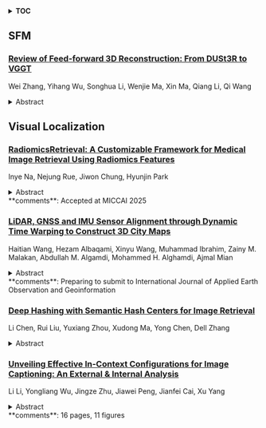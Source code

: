 <details>
  <summary><b>TOC</b></summary>
  <ol>
    <li><a href=#sfm>SFM</a></li>
      <ul>
        <li><a href=#Review-of-Feed-forward-3D-Reconstruction:-From-DUSt3R-to-VGGT>Review of Feed-forward 3D Reconstruction: From DUSt3R to VGGT</a></li>
      </ul>
    </li>
    <li><a href=#visual-localization>Visual Localization</a></li>
      <ul>
        <li><a href=#RadiomicsRetrieval:-A-Customizable-Framework-for-Medical-Image-Retrieval-Using-Radiomics-Features>RadiomicsRetrieval: A Customizable Framework for Medical Image Retrieval Using Radiomics Features</a></li>
        <li><a href=#LiDAR,-GNSS-and-IMU-Sensor-Alignment-through-Dynamic-Time-Warping-to-Construct-3D-City-Maps>LiDAR, GNSS and IMU Sensor Alignment through Dynamic Time Warping to Construct 3D City Maps</a></li>
        <li><a href=#Deep-Hashing-with-Semantic-Hash-Centers-for-Image-Retrieval>Deep Hashing with Semantic Hash Centers for Image Retrieval</a></li>
        <li><a href=#Unveiling-Effective-In-Context-Configurations-for-Image-Captioning:-An-External-&-Internal-Analysis>Unveiling Effective In-Context Configurations for Image Captioning: An External & Internal Analysis</a></li>
      </ul>
    </li>
  </ol>
</details>

## SFM  

### [Review of Feed-forward 3D Reconstruction: From DUSt3R to VGGT](http://arxiv.org/abs/2507.08448)  
Wei Zhang, Yihang Wu, Songhua Li, Wenjie Ma, Xin Ma, Qiang Li, Qi Wang  
<details>  
  <summary>Abstract</summary>  
  <ol>  
    3D reconstruction, which aims to recover the dense three-dimensional structure of a scene, is a cornerstone technology for numerous applications, including augmented/virtual reality, autonomous driving, and robotics. While traditional pipelines like Structure from Motion (SfM) and Multi-View Stereo (MVS) achieve high precision through iterative optimization, they are limited by complex workflows, high computational cost, and poor robustness in challenging scenarios like texture-less regions. Recently, deep learning has catalyzed a paradigm shift in 3D reconstruction. A new family of models, exemplified by DUSt3R, has pioneered a feed-forward approach. These models employ a unified deep network to jointly infer camera poses and dense geometry directly from an Unconstrained set of images in a single forward pass. This survey provides a systematic review of this emerging domain. We begin by dissecting the technical framework of these feed-forward models, including their Transformer-based correspondence modeling, joint pose and geometry regression mechanisms, and strategies for scaling from two-view to multi-view scenarios. To highlight the disruptive nature of this new paradigm, we contrast it with both traditional pipelines and earlier learning-based methods like MVSNet. Furthermore, we provide an overview of relevant datasets and evaluation metrics. Finally, we discuss the technology's broad application prospects and identify key future challenges and opportunities, such as model accuracy and scalability, and handling dynamic scenes.  
  </ol>  
</details>  
  
  



## Visual Localization  

### [RadiomicsRetrieval: A Customizable Framework for Medical Image Retrieval Using Radiomics Features](http://arxiv.org/abs/2507.08546)  
Inye Na, Nejung Rue, Jiwon Chung, Hyunjin Park  
<details>  
  <summary>Abstract</summary>  
  <ol>  
    Medical image retrieval is a valuable field for supporting clinical decision-making, yet current methods primarily support 2D images and require fully annotated queries, limiting clinical flexibility. To address this, we propose RadiomicsRetrieval, a 3D content-based retrieval framework bridging handcrafted radiomics descriptors with deep learning-based embeddings at the tumor level. Unlike existing 2D approaches, RadiomicsRetrieval fully exploits volumetric data to leverage richer spatial context in medical images. We employ a promptable segmentation model (e.g., SAM) to derive tumor-specific image embeddings, which are aligned with radiomics features extracted from the same tumor via contrastive learning. These representations are further enriched by anatomical positional embedding (APE). As a result, RadiomicsRetrieval enables flexible querying based on shape, location, or partial feature sets. Extensive experiments on both lung CT and brain MRI public datasets demonstrate that radiomics features significantly enhance retrieval specificity, while APE provides global anatomical context essential for location-based searches. Notably, our framework requires only minimal user prompts (e.g., a single point), minimizing segmentation overhead and supporting diverse clinical scenarios. The capability to query using either image embeddings or selected radiomics attributes highlights its adaptability, potentially benefiting diagnosis, treatment planning, and research on large-scale medical imaging repositories. Our code is available at https://github.com/nainye/RadiomicsRetrieval.  
  </ol>  
</details>  
**comments**: Accepted at MICCAI 2025  
  
### [LiDAR, GNSS and IMU Sensor Alignment through Dynamic Time Warping to Construct 3D City Maps](http://arxiv.org/abs/2507.08420)  
Haitian Wang, Hezam Albaqami, Xinyu Wang, Muhammad Ibrahim, Zainy M. Malakan, Abdullah M. Algamdi, Mohammed H. Alghamdi, Ajmal Mian  
<details>  
  <summary>Abstract</summary>  
  <ol>  
    LiDAR-based 3D mapping suffers from cumulative drift causing global misalignment, particularly in GNSS-constrained environments. To address this, we propose a unified framework that fuses LiDAR, GNSS, and IMU data for high-resolution city-scale mapping. The method performs velocity-based temporal alignment using Dynamic Time Warping and refines GNSS and IMU signals via extended Kalman filtering. Local maps are built using Normal Distributions Transform-based registration and pose graph optimization with loop closure detection, while global consistency is enforced using GNSS-constrained anchors followed by fine registration of overlapping segments. We also introduce a large-scale multimodal dataset captured in Perth, Western Australia to facilitate future research in this direction. Our dataset comprises 144{,}000 frames acquired with a 128-channel Ouster LiDAR, synchronized RTK-GNSS trajectories, and MEMS-IMU measurements across 21 urban loops. To assess geometric consistency, we evaluated our method using alignment metrics based on road centerlines and intersections to capture both global and local accuracy. Our method reduces the average global alignment error from 3.32\,m to 1.24\,m, achieving a 61.4\% improvement. The constructed high-fidelity map supports a wide range of applications, including smart city planning, geospatial data integration, infrastructure monitoring, and GPS-free navigation. Our method, and dataset together establish a new benchmark for evaluating 3D city mapping in GNSS-constrained environments. The dataset and code will be released publicly.  
  </ol>  
</details>  
**comments**: Preparing to submit to International Journal of Applied Earth
  Observation and Geoinformation  
  
### [Deep Hashing with Semantic Hash Centers for Image Retrieval](http://arxiv.org/abs/2507.08404)  
Li Chen, Rui Liu, Yuxiang Zhou, Xudong Ma, Yong Chen, Dell Zhang  
<details>  
  <summary>Abstract</summary>  
  <ol>  
    Deep hashing is an effective approach for large-scale image retrieval. Current methods are typically classified by their supervision types: point-wise, pair-wise, and list-wise. Recent point-wise techniques (e.g., CSQ, MDS) have improved retrieval performance by pre-assigning a hash center to each class, enhancing the discriminability of hash codes across various datasets. However, these methods rely on data-independent algorithms to generate hash centers, which neglect the semantic relationships between classes and may degrade retrieval performance.   This paper introduces the concept of semantic hash centers, building on the idea of traditional hash centers. We hypothesize that hash centers of semantically related classes should have closer Hamming distances, while those of unrelated classes should be more distant. To this end, we propose a three-stage framework, SHC, to generate hash codes that preserve semantic structure.   First, we develop a classification network to identify semantic similarities between classes using a data-dependent similarity calculation that adapts to varying data distributions. Second, we introduce an optimization algorithm to generate semantic hash centers, preserving semantic relatedness while enforcing a minimum distance between centers to avoid excessively similar hash codes. Finally, a deep hashing network is trained using these semantic centers to convert images into binary hash codes.   Experimental results on large-scale retrieval tasks across several public datasets show that SHC significantly improves retrieval performance. Specifically, SHC achieves average improvements of +7.26%, +7.62%, and +11.71% in MAP@100, MAP@1000, and MAP@ALL metrics, respectively, over state-of-the-art methods.  
  </ol>  
</details>  
  
### [Unveiling Effective In-Context Configurations for Image Captioning: An External & Internal Analysis](http://arxiv.org/abs/2507.08021)  
Li Li, Yongliang Wu, Jingze Zhu, Jiawei Peng, Jianfei Cai, Xu Yang  
<details>  
  <summary>Abstract</summary>  
  <ol>  
    The evolution of large models has witnessed the emergence of In-Context Learning (ICL) capabilities. In Natural Language Processing (NLP), numerous studies have demonstrated the effectiveness of ICL. Inspired by the success of Large Language Models (LLMs), researchers have developed Large Multimodal Models (LMMs) with ICL capabilities. However, explorations of demonstration configuration for multimodal ICL remain preliminary. Additionally, the controllability of In-Context Examples (ICEs) provides an efficient and cost-effective means to observe and analyze the inference characteristics of LMMs under varying inputs. This paper conducts a comprehensive external and internal investigation of multimodal in-context learning on the image captioning task. Externally, we explore demonstration configuration strategies through three dimensions: shot number, image retrieval, and caption assignment. We employ multiple metrics to systematically and thoroughly evaluate and summarize key findings. Internally, we analyze typical LMM attention characteristics and develop attention-based metrics to quantify model behaviors. We also conduct auxiliary experiments to explore the feasibility of attention-driven model acceleration and compression. We further compare performance variations between LMMs with identical model design and pretraining strategies and explain the differences from the angles of pre-training data features. Our study reveals both how ICEs configuration strategies impact model performance through external experiments and characteristic typical patterns through internal inspection, providing dual perspectives for understanding multimodal ICL in LMMs. Our method of combining external and internal analysis to investigate large models, along with our newly proposed metrics, can be applied to broader research areas.  
  </ol>  
</details>  
**comments**: 16 pages, 11 figures  
  
  



